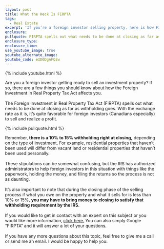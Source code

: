 ```yaml
---
layout: post
title: What the Heck Is FIRPTA
tags:
  - Real Estate
excerpt: 'If you’re a foreign investor selling property, here is how FIRPTA will affect your sale.'
enclosure:
pullquote: FIRPTA spells out what needs to be done at closing as far as withholding goes.
enclosure_type:
enclosure_time:
use_youtube_image: true
youtube_alternate_image:
youtube_code: eID0DgAFQzw
---
```



{% include youtube.html %}

Are you a foreign investor getting ready to sell an investment property? If so, there are a few things you should know about how the Foreign Investment in Real Property Tax Act affects you. &nbsp;
<br>&nbsp;
<br>The Foreign Investment in Real Property Tax Act (FIRPTA) spells out what needs to be done at closing as far as withholding goes. With the exchange rate as it is, it’s quite favorable for foreign investors (Canadians especially) to sell and realize a profit.

{% include pullquote.html %}

Remember, **there is a 10% to 15% withholding right at closing,** depending on the type of investment. For example, residential properties that haven’t been used will differ from vacant land or residential properties that haven’t been used personally.&nbsp;
<br>&nbsp;
<br>These stipulations can be somewhat confusing, but the IRS has authorized administrators to help foreign investors in this situation with things like the paperwork, holding the money, and filing the returns so the process is not as daunting.&nbsp;
<br>&nbsp;
<br>It’s also important to note that during the closing phase of the selling process if what you owe on the property and what it sells for is less than 10% or 15%, **you may have to bring money to closing to satisfy that withholding requirement by the IRS.**&nbsp;
<br>&nbsp;
<br>If you would like to get in contact with an expert on this subject or you would like more information,&nbsp;[click here.](https://www.irs.gov/individuals/international-taxpayers/firpta-withholding)&nbsp;You can also simply Google “FIRPTA” and it will answer a lot of your questions.&nbsp;
<br>&nbsp;
<br>If you have any more questions about this topic, feel free to give me a call or send me an email. I would be happy to help you.